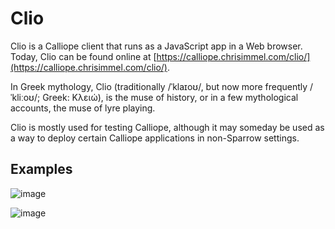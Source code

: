 # Clio
Clio is a Calliope client that runs as a JavaScript app in a Web browser. Today, Clio
can be found online at [https://calliope.chrisimmel.com/clio/](https://calliope.chrisimmel.com/clio/).

In Greek mythology, Clio (traditionally /ˈklaɪoʊ/, but now more frequently
/ˈkliːoʊ/; Greek: Κλειώ), is the muse of history, or in a few mythological accounts,
the muse of lyre playing.

Clio is mostly used for testing Calliope, although it may someday be used as a way
to deploy certain Calliope applications in non-Sparrow settings.

## Examples

![image](https://github.com/chrisimmel/calliope/assets/17924059/051135f3-d1a3-40ae-8899-576765fef375)

![image](https://github.com/chrisimmel/calliope/assets/17924059/76192787-5e31-4cc8-a983-e0396625e113)
